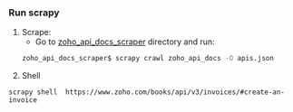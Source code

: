 ### Run scrapy

1. Scrape:
   - Go to [zoho_api_docs_scraper](../zoho_api_docs_scraper) directory and run:
    ```bash
    zoho_api_docs_scraper$ scrapy crawl zoho_api_docs -O apis.json
    ```
2. Shell
```commandline
scrapy shell  https://www.zoho.com/books/api/v3/invoices/#create-an-invoice
```